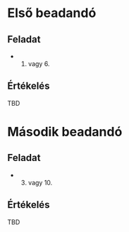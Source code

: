 # Első beadandó

## Feladat
* 1. vagy 6.

## Értékelés
TBD

# Második beadandó

## Feladat
* 3. vagy 10.

## Értékelés
TBD
